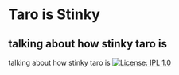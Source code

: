 # Taro is Stinky
## talking about how stinky taro is
talking about how stinky taro is
[![License: IPL 1.0](https://img.shields.io/badge/License-IPL%201.0-blue.svg)](https://opensource.org/licenses/IPL-1.0)
